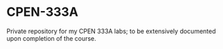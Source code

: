 # CPEN-333A
Private repository for my CPEN 333A labs; to be extensively documented upon completion of the course.
